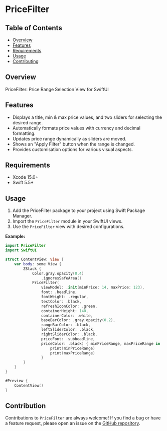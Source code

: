 # PriceFilter

## Table of Contents

- [Overview](#overview)
- [Features](#features)
- [Requirements](#requirements)
- [Usage](#usage)
- [Contributing](#contributing)

## Overview

PriceFilter: Price Range Selection View for SwiftUI

## Features

* Displays a title, min & max price values, and two sliders for selecting the desired range.
* Automatically formats price values with currency and decimal formatting.
* Updates price range dynamically as sliders are moved.
* Shows an "Apply Filter" button when the range is changed.
* Provides customisation options for various visual aspects.

## Requirements

- Xcode 15.0+
- Swift 5.5+

## Usage

1. Add the PriceFilter package to your project using Swift Package Manager.
2. Import the `PriceFilter` module in your SwiftUI views.
3. Use the `PriceFilter` view with desired configurations.

**Example:**

```swift
import PriceFilter
import SwiftUI

struct ContentView: View {
    var body: some View {
		ZStack {
			Color.gray.opacity(0.4)
				.ignoresSafeArea()
			PriceFilter(
				viewModel: .init(minPrice: 14, maxPrice: 123),
				font: .headline,
				fontWeight: .regular,
				textColor: .black,
				refreshIconColor: .green,
				containerHeight: 140,
				containerColor: .white,
				baseBarColor: .gray.opacity(0.2),
				rangeBarColor: .black,
				leftSliderColor: .black,
				rightSliderColor: .black,
				priceFont: .subheadline,
				priceColor: .black) { minPriceRange, maxPriceRange in
					print(minPriceRange)
					print(maxPriceRange)
				}
		}
    }
}

#Preview {
    ContentView()
}
```

## Contribution

Contributions to `PriceFilter` are always welcome! If you find a bug or have a feature request, please open an issue on the [GitHub repository](https://github.com/valdal14/PriceFilter.git).

